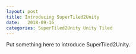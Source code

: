 ```yaml
---
layout: post
title: Introducing SuperTiled2Unity
date:   2018-09-16
categories: SuperTiled2Unity Unity Tiled
---
```


Put something here to introduce SuperTiled2Unity.